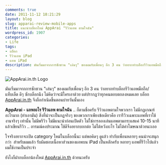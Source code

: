 ```yaml
---
comments: true
date: 2011-11-12 18:21:29
layout: blog
slug: apparai-review-mobile-apps
title: แนะนำบล็อกใหม่ AppArai "รีวิวแอพ ตามใจฉัน"
wordpress_id: 1907
categories:
- Life
tags:
- บล็อก
- รีวิวแอพ iPad
- แอพ iPad
description: มันเริ่มมาจากการชักชวน "เล่นๆ" ของผมกับเพื่อนๆ อีก 3 คน ว่าอยากทำบล็อกรีวิวแอพมือถือ/แท็บเล็ต ดีๆ ซักบล็อกนึง AppArai.in.th จึงถือกำเนิดขึ้น
---
```


![AppArai.in.th Logo](http://files.armno.in.th/uploads/2011/11/apparai_logo_2_no_android.png)

มันเริ่มมาจากการชักชวน "เล่นๆ" ของผมกับเพื่อนๆ อีก 3 คน ว่าอยากทำบล็อกรีวิวแอพมือถือ/แท็บเล็ต ดีๆ ซักบล็อกนึง ไม่คิดว่าจะมีใครเอาด้วย แต่ปรากฏว่าทุกคนตอบตกลงหมดเลย บล็อก [AppArai.in.th](http://www.apparai.in.th) จึงถือกำเนิดขึ้นตอนบ่ายวันนั้นเอง

**AppArai - แอพอะไร รีวิวแอพ ตามใจฉัน** .. ก็ตามชื่อครับ รีวิวแอพตามใจพวกเรา ไม่มีกฏเกณฑ์อะไรมาก (ทำเอามัน) สิ่งที่น่าจะเป็นกฏจริงๆ ของพวกเราเพียงข้อเดียวคือ เรารีวิวเฉพาะแอพที่เราใช้งานจริงๆ เท่านั้น ไม่มีพรีวิว ไม่มีแนะนำก่อนเปิดตัว ไม่ใช่การลองเล่นแอพตามกระแสแค่ 10-15 นาทีแล้วเขียนรีวิว .. อารมณ์คงประมาณ ใช้ดีจึงอยากบอกต่อ ไม่ได้หวังอะไร ไม่ได้ค่าโฆษณาด้วยนะเออ

ใจจริงอยากจะเปิด category ใหม่ในบล็อกนี้นะ แต่พอคิดๆ ดูแล้ว ทำกับเพื่อนหลายๆ คนน่าจะสนุกกว่า  สำหรับผมแล้ว รับผิดชอบเนื้อหาส่วนของแอพบน iPad เป็นหลักครับ หลายๆ แอพที่รีวิวไปแล้ว ผมใช้งานเป็นประจำ

ยังไงก็ฝากบล็อกน้องใหม่ [AppArai.in.th](http://www.apparai.in.th) ด้วยนะครับ
